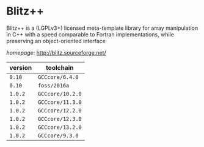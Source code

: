 # Blitz++

Blitz++ is a (LGPLv3+) licensed meta-template library for array manipulation  in C++ with a speed comparable to Fortran implementations, while preserving an  object-oriented interface

*homepage*: <http://blitz.sourceforge.net/>

version | toolchain
--------|----------
``0.10`` | ``GCCcore/6.4.0``
``0.10`` | ``foss/2016a``
``1.0.2`` | ``GCCcore/10.2.0``
``1.0.2`` | ``GCCcore/11.3.0``
``1.0.2`` | ``GCCcore/12.2.0``
``1.0.2`` | ``GCCcore/12.3.0``
``1.0.2`` | ``GCCcore/13.2.0``
``1.0.2`` | ``GCCcore/9.3.0``
